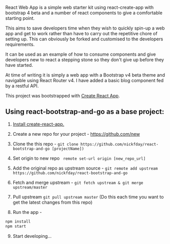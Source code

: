 React Web App is a simple web starter kit using react-create-app with bootstrap 4 beta and a number of react components to give a comfortable starting point.

This aims to save developers time when they wish to quickly spin-up a web app and get to work rather than have to carry out the repetitive chore of setting up. This can obviously be forked and customised to the developers requirements.

It can be used as an example of how to consume components and give developers new to react a stepping stone so they don't give up before they have started.

At time of writing it is simply a web app with a Bootstrap v4 beta theme and navigable using React Router v4. I have added a basic blog component fed by a restful API.

This project was bootstrapped with [Create React App](https://github.com/facebookincubator/create-react-app).

## Using react-bootstrap-and-go as a base project:

1. [Install create-react-app.](https://github.com/facebookincubator/create-react-app)

2. Create a new repo for your project - https://github.com/new

3. Clone the this repo -
```git clone https://github.com/nickfday/react-bootstrap-and-go [projectName])```

4. Set origin to new repo
``` remote set-url origin [new_repo_url]```

5. Add the original repo as upstream source -
```git remote add upstream https://github.com/nickfday/react-bootstrap-and-go```

6. Fetch and merge upstream -
```git fetch upstream & git merge upstream/master ```

7. Pull upstream
```git pull upstream master``` (Do this each time you want to get the latest changes from this repo)

8. Run the app -
```sh
npm install
npm start
```

9. Start developing...

